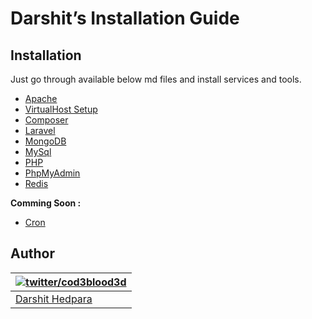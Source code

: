 # Darshit’s Installation Guide

## Installation

Just go through available below md files and install services and tools.

- [Apache](./apache.installation.md)
- [VirtualHost Setup](./apache.installation.md)
- [Composer](./apache.installation.md)
- [Laravel](./apache.installation.md)
- [MongoDB](./apache.installation.md)
- [MySql](./apache.installation.md)
- [PHP](./apache.installation.md)
- [PhpMyAdmin](./apache.installation.md)
- [Redis](./apache.installation.md)

**Comming Soon :**

- [Cron](./apache.installation.md)


## Author

| [![twitter/cod3blood3d](https://avatars.githubusercontent.com/u/22654104?s=70)](http://twitter.com/cod3blood3d "Follow @cod3blood3d on Twitter") |
|------------------------------------------------------------------------------------------------------------------------------------------|
| [Darshit Hedpara](https://darshit.work/)                                                                                                 |

